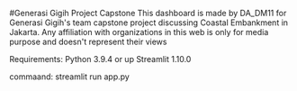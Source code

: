 #Generasi Gigih Project Capstone
This dashboard is made by DA_DM11 for Generasi Gigih's team capstone project discussing Coastal Embankment in Jakarta. Any affiliation with organizations in this web is only for media purpose and doesn't represent their views

Requirements:
Python 3.9.4 or up
Streamlit 1.10.0

commaand: streamlit run app.py
